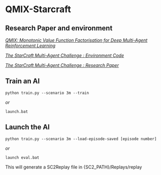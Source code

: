 # QMIX-Starcraft

## Research Paper and environment

[*QMIX: Monotonic Value Function Factorisation for Deep Multi-Agent Reinforcement Learning*](https://arxiv.org/pdf/1803.11485.pdf)

[*The StarCraft Multi-Agent Challenge : Environment Code*](https://github.com/oxwhirl/smac)

[*The StarCraft Multi-Agent Challenge : Research Paper*](https://arxiv.org/pdf/1902.04043.pdf)


## Train an AI

```
python train.py --scenario 3m --train
```

*or*

```
launch.bat
```


## Launch the AI

```
python train.py --scenario 3m --load-episode-saved [episode number]
```

*or*


```
launch eval.bat
```

This will generate a SC2Replay file in {SC2_PATH}/Replays/replay
